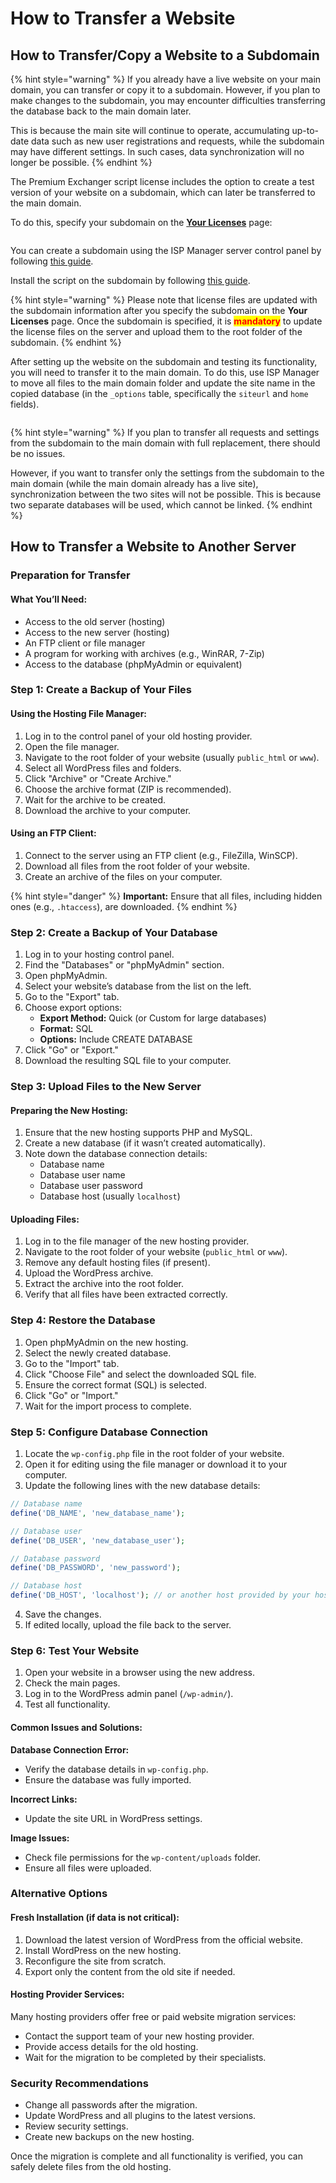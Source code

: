 # How to Transfer a Website

## How to Transfer/Copy a Website to a Subdomain

{% hint style="warning" %}
If you already have a live website on your main domain, you can transfer or copy it to a subdomain. However, if you plan to make changes to the subdomain, you may encounter difficulties transferring the database back to the main domain later.

This is because the main site will continue to operate, accumulating up-to-date data such as new user registrations and requests, while the subdomain may have different settings. In such cases, data synchronization will no longer be possible.
{% endhint %}

The Premium Exchanger script license includes the option to create a test version of your website on a subdomain, which can later be transferred to the main domain.

To do this, specify your subdomain on the [**Your Licenses**](https://premiumexchanger.com/ulicense/) page:

<figure><img src="../../.gitbook/assets/изображение (142).png" alt=""><figcaption></figcaption></figure>

You can create a subdomain using the ISP Manager server control panel by following [this guide](https://www.ihc.ru/articles/sozdanie-poddomenov-v-ispmanager.html).

Install the script on the subdomain by following [this guide](https://premium.gitbook.io/rukovodstvo-polzovatelya/pered-nachalom-raboty/instrukciya-po-ustanovke).

{% hint style="warning" %}
Please note that license files are updated with the subdomain information after you specify the subdomain on the **Your Licenses** page. Once the subdomain is specified, it is <mark style="color:red;">**mandatory**</mark> to update the license files on the server and upload them to the root folder of the subdomain.
{% endhint %}

After setting up the website on the subdomain and testing its functionality, you will need to transfer it to the main domain. To do this, use ISP Manager to move all files to the main domain folder and update the site name in the copied database (in the `_options` table, specifically the `siteurl` and `home` fields).

<figure><img src="../../.gitbook/assets/image (706).png" alt=""><figcaption></figcaption></figure>

{% hint style="warning" %}
If you plan to transfer all requests and settings from the subdomain to the main domain with full replacement, there should be no issues.

However, if you want to transfer only the settings from the subdomain to the main domain (while the main domain already has a live site), synchronization between the two sites will not be possible. This is because two separate databases will be used, which cannot be linked.
{% endhint %}

## How to Transfer a Website to Another Server

### Preparation for Transfer

#### What You’ll Need:

* Access to the old server (hosting)
* Access to the new server (hosting)
* An FTP client or file manager
* A program for working with archives (e.g., WinRAR, 7-Zip)
* Access to the database (phpMyAdmin or equivalent)

### Step 1: Create a Backup of Your Files

#### Using the Hosting File Manager:

1. Log in to the control panel of your old hosting provider.
2. Open the file manager.
3. Navigate to the root folder of your website (usually `public_html` or `www`).
4. Select all WordPress files and folders.
5. Click "Archive" or "Create Archive."
6. Choose the archive format (ZIP is recommended).
7. Wait for the archive to be created.
8. Download the archive to your computer.

#### Using an FTP Client:

1. Connect to the server using an FTP client (e.g., FileZilla, WinSCP).
2. Download all files from the root folder of your website.
3. Create an archive of the files on your computer.

{% hint style="danger" %}
**Important:** Ensure that all files, including hidden ones (e.g., `.htaccess`), are downloaded.
{% endhint %}

### Step 2: Create a Backup of Your Database

1. Log in to your hosting control panel.
2. Find the "Databases" or "phpMyAdmin" section.
3. Open phpMyAdmin.
4. Select your website’s database from the list on the left.
5. Go to the "Export" tab.
6. Choose export options:
   * **Export Method:** Quick (or Custom for large databases)
   * **Format:** SQL
   * **Options:** Include CREATE DATABASE
7. Click "Go" or "Export."
8. Download the resulting SQL file to your computer.

### Step 3: Upload Files to the New Server

#### Preparing the New Hosting:

1. Ensure that the new hosting supports PHP and MySQL.
2. Create a new database (if it wasn’t created automatically).
3. Note down the database connection details:
   * Database name
   * Database user name
   * Database user password
   * Database host (usually `localhost`)

#### Uploading Files:

1. Log in to the file manager of the new hosting provider.
2. Navigate to the root folder of your website (`public_html` or `www`).
3. Remove any default hosting files (if present).
4. Upload the WordPress archive.
5. Extract the archive into the root folder.
6. Verify that all files have been extracted correctly.

### Step 4: Restore the Database

1. Open phpMyAdmin on the new hosting.
2. Select the newly created database.
3. Go to the "Import" tab.
4. Click "Choose File" and select the downloaded SQL file.
5. Ensure the correct format (SQL) is selected.
6. Click "Go" or "Import."
7. Wait for the import process to complete.

### Step 5: Configure Database Connection

1. Locate the `wp-config.php` file in the root folder of your website.
2. Open it for editing using the file manager or download it to your computer.
3. Update the following lines with the new database details:

```php
// Database name
define('DB_NAME', 'new_database_name');

// Database user
define('DB_USER', 'new_database_user');

// Database password
define('DB_PASSWORD', 'new_password');

// Database host
define('DB_HOST', 'localhost'); // or another host provided by your hosting provider
```

4. Save the changes.
5. If edited locally, upload the file back to the server.

### Step 6: Test Your Website

1. Open your website in a browser using the new address.
2. Check the main pages.
3. Log in to the WordPress admin panel (`/wp-admin/`).
4. Test all functionality.

#### Common Issues and Solutions:

**Database Connection Error:**

* Verify the database details in `wp-config.php`.
* Ensure the database was fully imported.

**Incorrect Links:**

* Update the site URL in WordPress settings.

**Image Issues:**

* Check file permissions for the `wp-content/uploads` folder.
* Ensure all files were uploaded.

### Alternative Options

#### Fresh Installation (if data is not critical):

1. Download the latest version of WordPress from the official website.
2. Install WordPress on the new hosting.
3. Reconfigure the site from scratch.
4. Export only the content from the old site if needed.

#### Hosting Provider Services:

Many hosting providers offer free or paid website migration services:

* Contact the support team of your new hosting provider.
* Provide access details for the old hosting.
* Wait for the migration to be completed by their specialists.

### Security Recommendations

* Change all passwords after the migration.
* Update WordPress and all plugins to the latest versions.
* Review security settings.
* Create new backups on the new hosting.

Once the migration is complete and all functionality is verified, you can safely delete files from the old hosting.